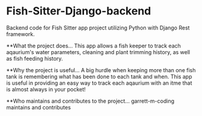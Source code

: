 # Fish-Sitter-Django-backend
Backend code for Fish Sitter app project utilizing Python with Django Rest framework. 

**What the project does...
This app allows a fish keeper to track each aqaurium's water parameters, cleaning and plant trimming history, as well as fish feeding history.

**Why the project is useful...
A big hurdle when keeping more than one fish tank is remembering what has been done to each tank and when. This app is useful in providing an easy way to track each aqaurium with an itme that is almost always in your pocket!

**Who maintains and contributes to the project...
garrett-m-coding maintains and contributes
